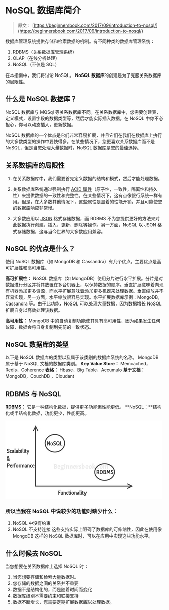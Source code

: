 # NoSQL 数据库简介

> 原文： [https://beginnersbook.com/2017/09/introduction-to-nosql/](https://beginnersbook.com/2017/09/introduction-to-nosql/)

数据库管理系统提供存储和检索数据的机制。有不同种类的数据库管理系统：
1.  RDBMS（关系数据库管理系统）
2.  OLAP（在线分析处理）
3.  NoSQL（不仅是 SQL）

在本指南中，我们将讨论 NoSQL。 **NoSQL 数据库**的创建是为了克服关系数据库的局限性。

## 什么是 NoSQL 数据库？

NoSQL 数据库与 MQSql 等关系数据库不同。在关系数据库中，您需要创建表，定义模式，设置字段的数据类型等，然后才能实际插入数据。在 NoSQL 中你不必担心，你可以动态插入，更新数据。

NoSQL 数据库的一个优点是它们非常容易扩展，并且它们在我们在数据库上执行的大多数类型的操作中要快得多。在某些情况下，您更喜欢关系数据库而不是 NoSQL，但是当您处理大量数据时，NoSQL 数据库是您的最佳选择。

## 关系数据库的局限性

1.  在关系数据库中，我们需要首先定义数据的结构和模式，然后才能处理数据。

2.  关系数据库系统通过强制执行 [ACID 属性](https://beginnersbook.com/2015/04/acid-properties-in-dbms/)（原子性，一致性，隔离性和持久性）来提供数据的一致性和完整性。在某些情况下，这有点像银行系统一样有用。但是，在大多数其他情况下，这些属性是显着的性能开销，并且可能使您的数据库响应非常慢。

3.  大多数应用以 [JSON](https://beginnersbook.com/2015/04/json-tutorial/) 格式存储数据，而 RDBMS 不为您提供更好的方法来对此数据执行创建，插入，更新，删除等操作。另一方面，NoSQL 以 JSON 格式存储数据，这与当今世界的大多数应用兼容。

## NoSQL 的优点是什么？

使用 NoSQL 数据库（如 MongoDB 和 Cassandra）有几个优点。主要优点是高可扩展性和高可用性。

**高可扩展性：** NoSQL 数据库（如 MongoDB）使用分片进行水平扩展。分片是对数据进行分区并将其放置在多台机器上，以保持数据的顺序。垂直扩展意味着向现有机器添加更多资源，而水平扩展意味着添加更多机器来处理数据。垂直缩放并不容易实现，另一方面，水平缩放很容易实现。水平扩展数据库示例：MongoDB，Cassandra 等。由于此功能，NoSQL 可以处理大量数据，因为数据增长 NoSQL 扩展自身以高效处理该数据。

**高可用性：** MongoDB 中的自动复制功能使其具有高可用性，因为如果发生任何故障，数据会将自身复制到先前的一致状态。

## NoSQL 数据库的类型

以下是 NoSQL 数据库的类型以及属于该类别的数据库系统的名称。 MongoDB 属于基于 NoSQL 文档的数据库类别。
**Key Value Store：** Memcached，Redis，Coherence
**表格：** Hbase，Big Table，Accumulo
**基于文档：** MongoDB，CouchDB ，Cloudant

## RDBMS 与 NoSQL

**[RDBMS：](https://beginnersbook.com/2015/04/rdbms-concepts/)** 它是一种结构化数据，提供更多功能但性能更低。
**NoSQL：**结构化或半结构化数据，功能更少，性能更高。

![RDBMS NoSQL Comparison](img/32452f3f64b9550b6b6f8c9323969c28.jpg)

### 所以当我在 NoSQL 中说较少的功能时缺少什么：

1.  NoSQL 中没有约束
2.  NoSQL 不支持连接
这些支持实际上阻碍了数据库的可伸缩性，因此在使用像 MongoDB 这样的 NoSQL 数据库时，可以在应用中实现这些功能水平。

## 什么时候去 NoSQL

当您想要在关系数据库上选择 NoSQL 时：

1.  当您想要存储和检索大量数据时。
2.  您存储的数据之间的关系并不重要
3.  数据不是结构化的，而是随着时间而变化
4.  数据库级别不需要约束和联接支持
5.  数据不断增长，您需要定期扩展数据库以处理数据。